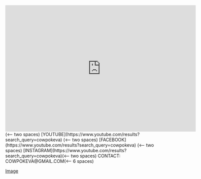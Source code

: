 <iframe width="600" height="400" src="https://www.youtube.com/embed/eppiVEbUGgk" title="YouTube video player" frameborder="0" allow="accelerometer; autoplay; clipboard-write; encrypted-media; gyroscope; picture-in-picture" allowfullscreen></iframe> (<-- two spaces)
[YOUTUBE](https://www.youtube.com/results?search_query=cowpokeva) (<-- two spaces)
[FACEBOOK](https://www.youtube.com/results?search_query=cowpokeva) (<-- two spaces)
[INSTAGRAM](https://www.youtube.com/results?search_query=cowpokeva)(<-- two spaces)
CONTACT: COWPOKEVA@GMAIL.COM(<-- 6 spaces)










[Image](src)
